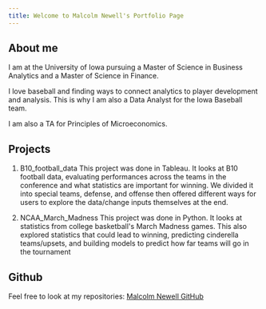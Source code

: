 ```yaml
---
title: Welcome to Malcolm Newell's Portfolio Page
---
```


## About me
I am at the University of Iowa pursuing a Master of Science in Business Analytics and a Master of Science in Finance. 

I love baseball and finding ways to connect analytics to player development and analysis. This is why I am also a Data Analyst for the Iowa Baseball team.

I am also a TA for Principles of Microeconomics.

## Projects
1. B10_football_data
This project was done in Tableau. It looks at B10 football data, evaluating performances across the teams in the conference and what statistics are important for winning. We divided it into special teams, defense, and offense then offered different ways for users to explore the data/change inputs themselves at the end.

3. NCAA_March_Madness
This project was done in Python. It looks at statistics from college basketball's March Madness games. This also explored statistics that could lead to winning, predicting cinderella teams/upsets, and building models to predict how far teams will go in the tournament

## Github
Feel free to look at my repositories: <a href="https://github.com/MalcolmNewell"> Malcolm Newell GitHub </a>
